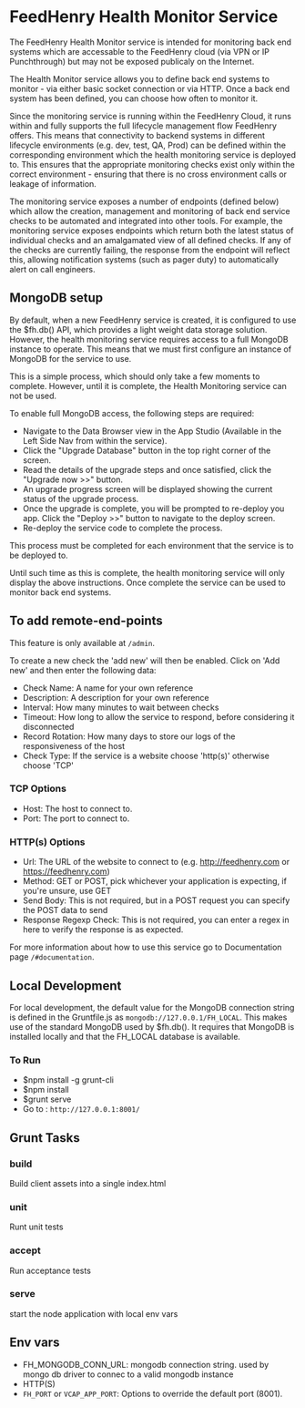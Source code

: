 # FeedHenry Health Monitor Service

The FeedHenry Health Monitor service is intended for monitoring back end systems which are accessable to the FeedHenry cloud (via VPN or IP Punchthrough) but may not be exposed publicaly on the Internet.

The Health Monitor service allows you to define back end systems to monitor - via either basic socket connection or via HTTP. Once a back end system has been defined, you can choose how often to monitor it.

Since the monitoring service is running within the FeedHenry Cloud, it runs within and fully supports the full lifecycle management flow FeedHenry offers. This means that connectivity to backend systems in different lifecycle environments (e.g. dev, test, QA, Prod) can be defined within the corresponding environment which the health monitoring service is deployed to. This ensures that the appropriate monitoring checks exist only within the correct environment - ensuring that there is no cross environment calls or leakage of information.

The monitoring service exposes a number of endpoints (defined below) which allow the creation, management and monitoring of back end service checks to be automated and integrated into other tools. For example, the monitoring service exposes endpoints which return both the latest status of individual checks and an amalgamated view of all defined checks. If any of the checks are currently failing, the response from the endpoint will reflect this, allowing notification systems (such as pager duty) to automatically alert on call engineers.

## MongoDB setup

By default, when a new FeedHenry service is created, it is configured to use the $fh.db() API, which provides a light weight data storage solution. However, the health monitoring service requires access to a full MongoDB instance to operate. This means that we must first configure an instance of MongoDB for the service to use.

This is a simple process, which should only take a few moments to complete. However, until it is complete, the Health Monitoring service can not be used.

To enable full MongoDB access, the following steps are required:

 * Navigate to the Data Browser view in the App Studio (Available in the Left Side Nav from within the service).
 * Click the "Upgrade Database" button in the top right corner of the screen.
 * Read the details of the upgrade steps and once satisfied, click the "Upgrade now >>" button.
 * An upgrade progress screen will be displayed showing the current status of the upgrade process.
 * Once the upgrade is complete, you will be prompted to re-deploy you app. Click the "Deploy >>" button to navigate to the deploy screen.
 * Re-deploy the service code to complete the process.

This process must be completed for each environment that the service is to be deployed to.

Until such time as this is complete, the health monitoring service will only display the above instructions. Once complete the service can be used to monitor back end systems.

## To add remote-end-points

This feature is only available at `/admin`.

To create a new check the 'add new' will then be enabled. Click on 'Add new' and then enter the following data:

* Check Name: A name for your own reference
* Description: A description for your own reference
* Interval: How many minutes to wait between checks
* Timeout: How long to allow the service to respond, before considering it disconnected
* Record Rotation: How many days to store our logs of the responsiveness of the host
* Check Type: If the service is a website choose 'http(s)' otherwise choose 'TCP'

### TCP Options

* Host: The host to connect to.
* Port: The port to connect to.

### HTTP(s) Options

* Url: The URL of the website to connect to (e.g. http://feedhenry.com or https://feedhenry.com)
* Method: GET or POST, pick whichever your application is expecting, if you're unsure, use GET
* Send Body: This is not required, but in a POST request you can specify the POST data to send
* Response Regexp Check: This is not required, you can enter a regex in here to verify the response is as expected.

For more information about how to use this service go to Documentation page `/#documentation`. 

## Local Development
For local development, the default value for the MongoDB connection string is defined in the Gruntfile.js as `mongodb://127.0.0.1/FH_LOCAL`. This makes use of the standard MongoDB used by $fh.db(). It requires that MongoDB is installed locally and that the FH_LOCAL database is available.

### To Run

* $npm install -g grunt-cli
* $npm install
* $grunt serve
* Go to : `http://127.0.0.1:8001/`

## Grunt Tasks 

### build 
Build client assets into a single index.html

### unit
Runt unit tests 

### accept 
Run acceptance tests 

### serve 
start the node application with local env vars 

## Env vars 

* FH_MONGODB_CONN_URL: mongodb connection string. used by mongo db driver to connec to a valid mongodb instance 
* HTTP(S)
* `FH_PORT` or `VCAP_APP_PORT`: Options to override the default port (8001).